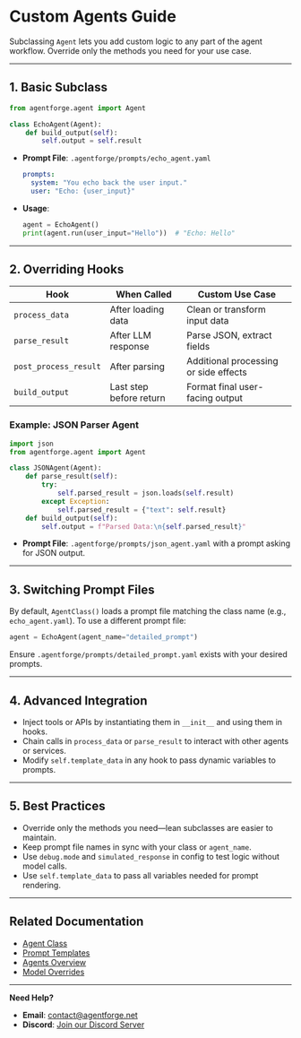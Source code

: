 # Custom Agents Guide

Subclassing `Agent` lets you add custom logic to any part of the agent workflow. Override only the methods you need for your use case.

---

## 1. Basic Subclass
```python
from agentforge.agent import Agent

class EchoAgent(Agent):
    def build_output(self):
        self.output = self.result
```
- **Prompt File**: `.agentforge/prompts/echo_agent.yaml`
  ```yaml
  prompts:
    system: "You echo back the user input."
    user: "Echo: {user_input}"
  ```
- **Usage**:
  ```python
  agent = EchoAgent()
  print(agent.run(user_input="Hello"))  # "Echo: Hello"
  ```

---

## 2. Overriding Hooks
| Hook               | When Called                | Custom Use Case                       |
|--------------------|---------------------------|---------------------------------------|
| `process_data`     | After loading data        | Clean or transform input data         |
| `parse_result`     | After LLM response        | Parse JSON, extract fields            |
| `post_process_result` | After parsing           | Additional processing or side effects |
| `build_output`     | Last step before return   | Format final user-facing output       |

### Example: JSON Parser Agent
```python
import json
from agentforge.agent import Agent

class JSONAgent(Agent):
    def parse_result(self):
        try:
            self.parsed_result = json.loads(self.result)
        except Exception:
            self.parsed_result = {"text": self.result}
    def build_output(self):
        self.output = f"Parsed Data:\n{self.parsed_result}"
```
- **Prompt File**: `.agentforge/prompts/json_agent.yaml` with a prompt asking for JSON output.

---

## 3. Switching Prompt Files
By default, `AgentClass()` loads a prompt file matching the class name (e.g., `echo_agent.yaml`). To use a different prompt file:
```python
agent = EchoAgent(agent_name="detailed_prompt")
```
Ensure `.agentforge/prompts/detailed_prompt.yaml` exists with your desired prompts.

---

## 4. Advanced Integration
- Inject tools or APIs by instantiating them in `__init__` and using them in hooks.
- Chain calls in `process_data` or `parse_result` to interact with other agents or services.
- Modify `self.template_data` in any hook to pass dynamic variables to prompts.

---

## 5. Best Practices
- Override only the methods you need—lean subclasses are easier to maintain.
- Keep prompt file names in sync with your class or `agent_name`.
- Use `debug.mode` and `simulated_response` in config to test logic without model calls.
- Use `self.template_data` to pass all variables needed for prompt rendering.

---

## Related Documentation
- [Agent Class](AgentClass.md)  
- [Prompt Templates](AgentPrompts.md)  
- [Agents Overview](Agents.md)  
- [Model Overrides](../settings/models.md#specifying-model-overrides-in-agents)

---

**Need Help?**  
- **Email**: [contact@agentforge.net](mailto:contact@agentforge.net)  
- **Discord**: [Join our Discord Server](https://discord.gg/ttpXHUtCW6)